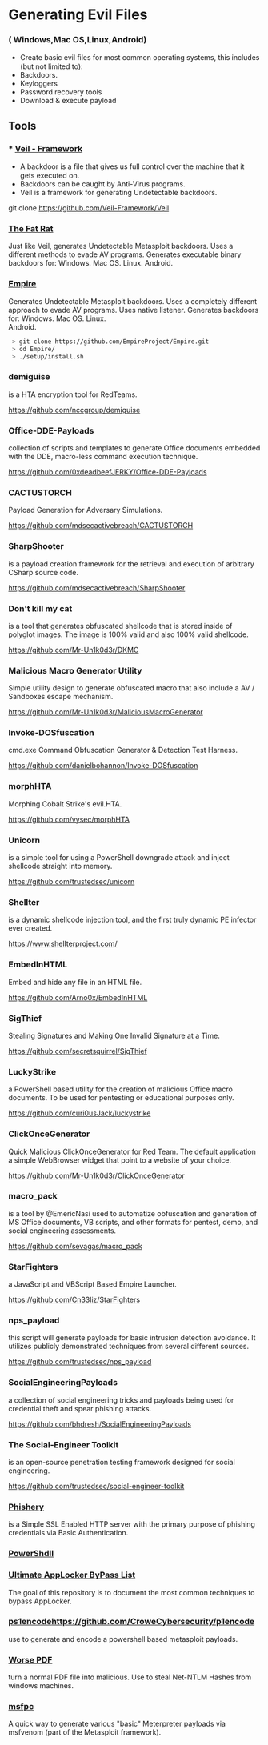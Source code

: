 # Generating Evil Files 
 ### ( Windows,Mac OS,Linux,Android)

 - Create basic evil ﬁles for most common operating systems, this includes (but not limited to): 
  - Backdoors. 
  - Keyloggers
  - Password recovery tools
  - Download & execute payload

## Tools

### * [Veil - Framework](https://github.com/Veil-Framework/Veil)
 - A backdoor is a ﬁle that gives us full control over the machine that it gets executed on. 
 - Backdoors can be caught by Anti-Virus programs. 
 - Veil is a framework for generating Undetectable backdoors.
 
git clone https://github.com/Veil-Framework/Veil
 
### [The Fat Rat](https://github.com/Screetsec/TheFatRat)
 Just like Veil, generates Undetectable Metasploit backdoors. 
 Uses a different methods to evade AV programs. 
 Generates executable binary backdoors for: 
    Windows. 
    Mac OS. 
    Linux. 
    Android.
    

    
### [Empire](https://github.com/EmpireProject/Empire.git)
  Generates Undetectable Metasploit backdoors. 
  Uses a  completely different approach to evade AV programs. 
  Uses native listener. 
  Generates backdoors for:
    Windows. 
    Mac OS. 
    Linux.  
    Android.
 
```Bash
 > git clone https://github.com/EmpireProject/Empire.git
 > cd Empire/
 > ./setup/install.sh
  ``` 


 
### demiguise
is a HTA encryption tool for RedTeams. 

https://github.com/nccgroup/demiguise

### Office-DDE-Payloads
collection of scripts and templates to generate Office documents embedded with the DDE, macro-less command execution technique. 

https://github.com/0xdeadbeefJERKY/Office-DDE-Payloads

### CACTUSTORCH 
Payload Generation for Adversary Simulations. 

https://github.com/mdsecactivebreach/CACTUSTORCH

### SharpShooter
is a payload creation framework for the retrieval and execution of arbitrary CSharp source code. 

https://github.com/mdsecactivebreach/SharpShooter

### Don't kill my cat
is a tool that generates obfuscated shellcode that is stored inside of polyglot images. The image is 100% valid and also 100% valid shellcode. 

https://github.com/Mr-Un1k0d3r/DKMC

### Malicious Macro Generator Utility
Simple utility design to generate obfuscated macro that also include a AV / Sandboxes escape mechanism. 

https://github.com/Mr-Un1k0d3r/MaliciousMacroGenerator

### Invoke-DOSfuscation
cmd.exe Command Obfuscation Generator & Detection Test Harness. 

https://github.com/danielbohannon/Invoke-DOSfuscation

### morphHTA
Morphing Cobalt Strike's evil.HTA. 

https://github.com/vysec/morphHTA

### Unicorn
is a simple tool for using a PowerShell downgrade attack and inject shellcode straight into memory. 

https://github.com/trustedsec/unicorn

### Shellter
is a dynamic shellcode injection tool, and the first truly dynamic PE infector ever created. 

https://www.shellterproject.com/

### EmbedInHTML
Embed and hide any file in an HTML file. 

https://github.com/Arno0x/EmbedInHTML

### SigThief
Stealing Signatures and Making One Invalid Signature at a Time. 

https://github.com/secretsquirrel/SigThief

### LuckyStrike
a PowerShell based utility for the creation of malicious Office macro documents. To be used for pentesting or educational purposes only.

https://github.com/curi0usJack/luckystrike

### ClickOnceGenerator
Quick Malicious ClickOnceGenerator for Red Team. The default application a simple WebBrowser widget that point to a website of your choice. 

https://github.com/Mr-Un1k0d3r/ClickOnceGenerator

### macro_pack
is a tool by @EmericNasi used to automatize obfuscation and generation of MS Office documents, VB scripts, and other formats for pentest, demo, and social engineering assessments. 

https://github.com/sevagas/macro_pack

### StarFighters
a JavaScript and VBScript Based Empire Launcher. 

https://github.com/Cn33liz/StarFighters

### nps_payload
this script will generate payloads for basic intrusion detection avoidance. It utilizes publicly demonstrated techniques from several different sources. 

https://github.com/trustedsec/nps_payload

### SocialEngineeringPayloads
a collection of social engineering tricks and payloads being used for credential theft and spear phishing attacks. 

https://github.com/bhdresh/SocialEngineeringPayloads

### The Social-Engineer Toolkit
is an open-source penetration testing framework designed for social engineering. 

https://github.com/trustedsec/social-engineer-toolkit

### [Phishery](https://github.com/ryhanson/phishery)
is a Simple SSL Enabled HTTP server with the primary purpose of phishing credentials via Basic Authentication.  


### [PowerShdll](https://github.com/p3nt4/PowerShdll)

### [Ultimate AppLocker ByPass List](https://github.com/api0cradle/UltimateAppLockerByPassList)
The goal of this repository is to document the most common techniques to bypass AppLocker. 


### [ps1encode]()https://github.com/CroweCybersecurity/p1encode
use to generate and encode a powershell based metasploit payloads. 

### [Worse PDF](https://github.com/3gstudent/Worse-PDF)
turn a normal PDF file into malicious. Use to steal Net-NTLM Hashes from windows machines. 

### [msfpc](https://github.com/g0tmi1k/msfpc)
A quick way to generate various "basic" Meterpreter payloads via msfvenom (part of the Metasploit framework).



